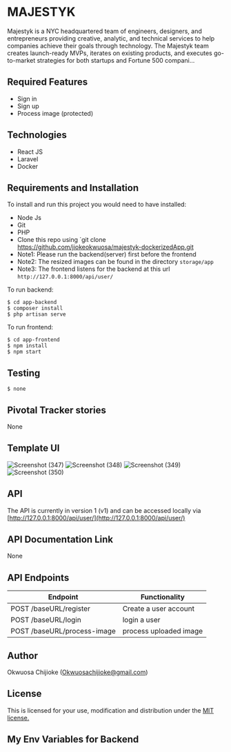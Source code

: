 # MAJESTYK
Majestyk is a NYC headquartered team of engineers, designers, and entrepreneurs providing creative, analytic, and technical services to help companies achieve their goals through technology. The Majestyk team creates launch-ready MVPs, iterates on existing products, and executes go-to-market strategies for both startups and Fortune 500 compani...

## Required Features

- Sign in
- Sign up
- Process image (protected)

## Technologies

- React JS
- Laravel
- Docker

## Requirements and Installation

To install and run this project you would need to have installed:
- Node Js
- Git
- PHP
- Clone this repo using `git clone https://github.com/jiokeokwuosa/majestyk-dockerizedApp.git
- Note1: Please run the backend(server) first before the frontend
- Note2: The resized images can be found in the directory `storage/app`
- Note3: The frontend listens for the backend at this url `http://127.0.0.1:8000/api/user/`

To run backend:
```
$ cd app-backend
$ composer install
$ php artisan serve
```

To run frontend:
```
$ cd app-frontend
$ npm install
$ npm start
```

## Testing

```
$ none
```

## Pivotal Tracker stories

None

## Template UI

![Screenshot (347)](https://user-images.githubusercontent.com/33726993/140661387-e237f302-e1df-47ce-9c18-e733afbae5d9.png)
![Screenshot (348)](https://user-images.githubusercontent.com/33726993/140661391-4b416159-5f26-4d24-9480-182e35a60079.png)
![Screenshot (349)](https://user-images.githubusercontent.com/33726993/140661392-cd51d66c-f0d8-4f13-ba4f-a3d09fac3934.png)
![Screenshot (350)](https://user-images.githubusercontent.com/33726993/140661393-6ba213ff-9ef1-4bd8-8cce-a19da3e6bbd6.png)


## API

The API is currently in version 1 (v1) and can be accessed locally via [http://127.0.0.1:8000/api/user/](http://127.0.0.1:8000/api/user/)

## API Documentation Link

None

## API Endpoints

| Endpoint                                         | Functionality                            |
| ------------------------------------------------ | -----------------------------------------|
| POST /baseURL/register          | Create a user account                        |
| POST /baseURL/login  | login a user                         |
| POST /baseURL/process-image  | process uploaded image                       |



## Author

Okwuosa Chijioke (Okwuosachijioke@gmail.com)

## License

This is licensed for your use, modification and distribution under the [MIT license.](https://opensource.org/licenses/MIT)

## My Env Variables for Backend

